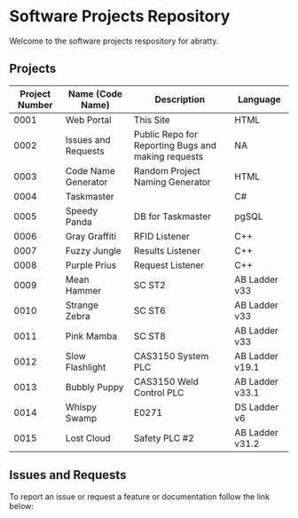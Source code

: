 # Software Projects Repository
Welcome to the software projects respository for abratty.

## Projects
| Project Number | Name (Code Name)    | Description                                        | Language        |
|----------------|---------------------|----------------------------------------------------|-----------------|
| 0001           | Web Portal          | This Site                                          | HTML            |
| 0002           | Issues and Requests | Public Repo for Reporting Bugs and making requests | NA              |
| 0003           | Code Name Generator | Random Project Naming Generator                    | HTML            |
| 0004           | Taskmaster          |                                                    | C#              |
| 0005           | Speedy Panda        | DB for Taskmaster                                  | pgSQL           |
| 0006           | Gray Graffiti       | RFID Listener                                      | C++             | 
| 0007           | Fuzzy Jungle        | Results Listener                                   | C++             | 
| 0008           | Purple Prius        | Request Listener                                   | C++             | 
| 0009           | Mean Hammer         | SC ST2                                             | AB Ladder v33   | 
| 0010           | Strange Zebra       | SC ST6                                             | AB Ladder v33   | 
| 0011           | Pink Mamba          | SC ST8                                             | AB Ladder v33   | 
| 0012           | Slow Flashlight     | CAS3150 System PLC                                 | AB Ladder v19.1 | 
| 0013           | Bubbly Puppy        | CAS3150 Weld Control PLC                           | AB Ladder v33.1 | 
| 0014           | Whispy Swamp        | E0271                                              | DS Ladder v6    | 
| 0015           | Lost Cloud          | Safety PLC #2                                      | AB Ladder v31.2 | 

## Issues and Requests
To report an issue or request a feature or documentation follow the link below:
